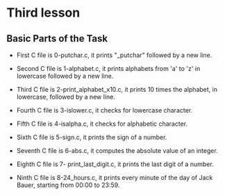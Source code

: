 # Third lesson

## Basic Parts of the Task

- First C file is 0-putchar.c, it prints "\_putchar" followed by a new line.

- Second C file is 1-alphabet.c, it prints alphabets from 'a' to 'z' in lowercase followed by a new line.

- Third C file is 2-print_alphabet_x10.c, it prints 10 times the alphabet, in lowercase, followed by a new line.

- Fourth C file is 3-islower.c, it checks for lowercase character.

- Fifth C file is 4-isalpha.c, it checks for alphabetic character.

- Sixth C file is 5-sign.c, it prints the sign of a number.

- Seventh C file is 6-abs.c, it computes the absolute value of an integer.

- Eighth C file is 7- print_last_digit.c, it prints the last digit of a number.

- Ninth C file is 8-24_hours.c, it prints every minute of the day of Jack Bauer, starting from 00:00 to 23:59.
